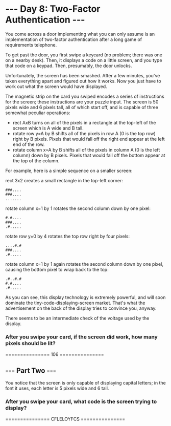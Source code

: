 # --- Day 8: Two-Factor Authentication ---
You come across a door implementing what you can only assume is an implementation of two-factor authentication after a long game of requirements telephone.

To get past the door, you first swipe a keycard (no problem; there was one on a nearby desk). Then, it displays a code on a little screen, and you type that code on a keypad. Then, presumably, the door unlocks.

Unfortunately, the screen has been smashed. After a few minutes, you've taken everything apart and figured out how it works. Now you just have to work out what the screen would have displayed.

The magnetic strip on the card you swiped encodes a series of instructions for the screen; these instructions are your puzzle input. The screen is 50 pixels wide and 6 pixels tall, all of which start off, and is capable of three somewhat peculiar operations:

- rect AxB turns on all of the pixels in a rectangle at the top-left of the screen which is A wide and B tall.
- rotate row y=A by B shifts all of the pixels in row A (0 is the top row) right by B pixels. Pixels that would fall off the right end appear at the left end of the row.
- rotate column x=A by B shifts all of the pixels in column A (0 is the left column) down by B pixels. Pixels that would fall off the bottom appear at the top of the column.

For example, here is a simple sequence on a smaller screen:

rect 3x2 creates a small rectangle in the top-left corner:
```
###....
###....
.......
```
rotate column x=1 by 1 rotates the second column down by one pixel:
```
#.#....
###....
.#.....
```
rotate row y=0 by 4 rotates the top row right by four pixels:
```
....#.#
###....
.#.....
```
rotate column x=1 by 1 again rotates the second column down by one pixel, causing the bottom pixel to wrap back to the top:
```
.#..#.#
#.#....
.#.....
```
As you can see, this display technology is extremely powerful, and will soon dominate the tiny-code-displaying-screen market. That's what the advertisement on the back of the display tries to convince you, anyway.

There seems to be an intermediate check of the voltage used by the display.
### After you swipe your card, if the screen did work, how many pixels should be lit?
=============== 106 ===============

## --- Part Two ---
You notice that the screen is only capable of displaying capital letters; in the font it uses, each letter is 5 pixels wide and 6 tall.

### After you swipe your card, what code is the screen trying to display?
=============== CFLELOYFCS ===============